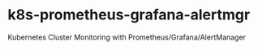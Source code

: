 # k8s-prometheus-grafana-alertmgr
Kubernetes Cluster Monitoring with Prometheus/Grafana/AlertManager
